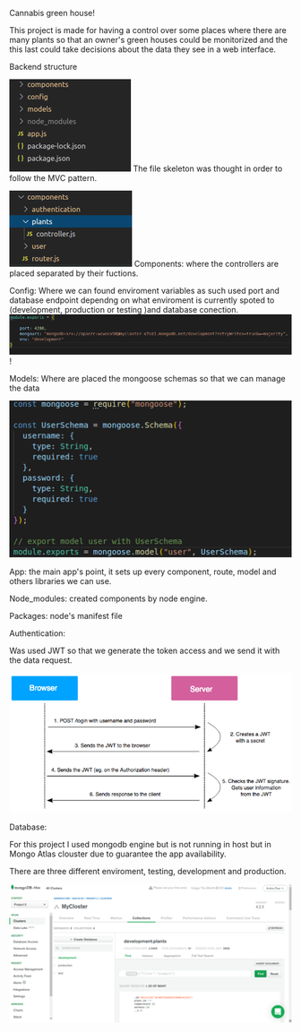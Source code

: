 Cannabis green house!

This project is made for having a control over some places where there
are many plants so that an owner's green houses could be monitorized and
the this last could take decisions about the data they see in a web
interface.

Backend structure

![](.//media/image1.png)
The file skeleton was thought in order to
follow the MVC pattern.

![](.//media/image2.png)
Components: where the controllers are
placed separated by their fuctions.

Config: Where we can found enviroment variables as such used port and
database endpoint dependng on what enviroment is currently spoted to
(development, production or testing )and database
conection.![](.//media/image3.png)!
[](.//media/image3.png)

Models: Where are placed the mongoose schemas so that we can manage the
data

![](.//media/image5.png)

App: the main app's point, it sets up every component, route, model and
others libraries we can use.

Node\_modules: created components by node engine.

Packages: node's manifest file

Authentication:

Was used JWT so that we generate the token access and we send it with
the data request.

![](.//media/image6.png)

Database:

For this project I used mongodb engine but is not running in host but in
Mongo Atlas clouster due to guarantee the app availability.

There are three different enviroment, testing, development and
production.

![](.//media/image7.png)
